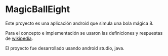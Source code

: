 # MagicBallEight

Este proyecto es una aplicación android que simula una bola mágica 8.

Para el concepto e implementación se usaron las definiciones y respuestas de [wikipedia](https://es.wikipedia.org/wiki/Magic_8-Ball).

El proyecto fue desarrollado usando android studio, java.
